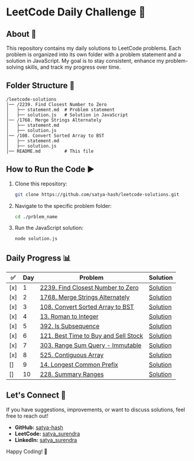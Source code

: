 # LeetCode Daily Challenge 🚀

## About 📌

This repository contains my daily solutions to LeetCode problems. Each problem is organized into its own folder with a problem statement and a solution in JavaScript. My goal is to stay consistent, enhance my problem-solving skills, and track my progress over time.

## Folder Structure 📂

```
/leetcode-solutions
│── /2239. Find Closest Number to Zero
│   ├── statement.md  # Problem statement
│   ├── solution.js   # Solution in JavaScript
│── /1768. Merge Strings Alternately
│   ├── statement.md
│   ├── solution.js
│── /108. Convert Sorted Array to BST
│   ├── statement.md
│   ├── solution.js
│── README.md         # This file
```

## How to Run the Code ▶️

1. Clone this repository:
   ```sh
   git clone https://github.com/satya-hash/leetcode-solutions.git
   ```
2. Navigate to the specific problem folder:
   ```sh
   cd ./prblem_name
   ```
3. Run the JavaScript solution:
   ```sh
   node solution.js
   ```

## Daily Progress 📊

| ✅  | Day | Problem                                                                                                           | Solution                                                                                 |
| --- | --- | ----------------------------------------------------------------------------------------------------------------- | ---------------------------------------------------------------------------------------- |
| [x] | 1   | [2239. Find Closest Number to Zero](2239.%20Find%20Closest%20Number%20to%20Zero/statement.md)                     | [Solution](2239.%20Find%20Closest%20Number%20to%20Zero/solution.js)                      |
| [x] | 2   | [1768. Merge Strings Alternately](1768.%20Merge%20Strings%20Alternately/statement.md)                             | [Solution](1768.%20Merge%20Strings%20Alternately/solution.js)                            |
| [x] | 3   | [108. Convert Sorted Array to BST](108.%20Convert%20Sorted%20Array%20to%20BST/statement.md)                       | [Solution](108.%20Convert%20Sorted%20Array%20to%20BST/solution.js)                       |
| [x] | 4   | [13. Roman to Integer](13.%20Roman%20to%20Integer/statement.md)                                                   | [Solution](13.%20Roman%20to%20Integer/solution.js)                                       |
| [x] | 5   | [392. Is Subsequence](392.%20Is%20Subsequence/statement.md)                                                       | [Solution](392.%20Is%20Subsequence/solution.js)                                          |
| [x] | 6   | [121. Best Time to Buy and Sell Stock](121.%20Best%20Time%20to%20Buy%20and%20Sell%20Stock/statement.md)           | [Solution](121.%20Best%20Time%20to%20Buy%20and%20Sell%20Stock/solution.js)               |
| [x] | 7   | [303. Range Sum Query - Immutable](patterns/1.prefix_sum/303.%20Range%20Sum%20Query%20-%20Immutable/statement.md) | [Solution](patterns/1.prefix_sum/303.%20Range%20Sum%20Query%20-%20Immutable/solution.js) |
| [x] | 8   | [525. Contiguous Array](patterns/1.prefix_sum/525.%20Contiguous%20Array/statement.md)                             | [Solution](patterns/1.prefix_sum/525.%20Contiguous%20Array/solution.js)                  |
| []  | 9   | [14. Longest Common Prefix](14.%20Longest%20Common%20Prefix/statement.md)                                         | [Solution](14.%20Longest%20Common%20Prefix/solution.js)                                  |
| []  | 10  | [228. Summary Ranges](228.%20Summary%20Ranges/statement.md)                                                       | [Solution](228.%20Summary%20Ranges/solution.js)                                          |

## Let's Connect 🤝

If you have suggestions, improvements, or want to discuss solutions, feel free to reach out!

- **GitHub:** [satya-hash](https://github.com/satya-hash)
- **LeetCode:** [satya_surendra](https://leetcode.com/u/satya_surendra/)
- **LinkedIn:** [satya_surendra](https://www.linkedin.com/in/satya-surendra/)

Happy Coding! 🚀
